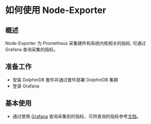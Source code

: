 # 如何使用 Node-Exporter

## 概述

Node-Exporter 为 Prometheus 采集硬件和系统内核相关的指标, 可通过 Grafana 查询采集的指标。

## 准备工作

- 安装 DolphinDB 套件并通过套件部署 DolphinDB 集群
- 登录 Grafana

## 基本使用

- 通过使用 [Grafana](./prometheus.md) 查询采集到的指标，可供查询的指标参考[文档](https://github.com/prometheus/node_exporter)。